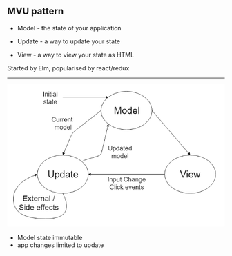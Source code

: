 
## MVU pattern

- Model - the state of your application

- Update - a way to update your state

- View - a way to view your state as HTML

Started by Elm, popularised by react/redux

---

![MVU](full-stack-development/assets/img/mvu.png)

- Model state immutable
- app changes limited to update

